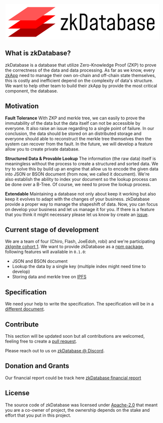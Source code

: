 <p align="center">
    <img src="./assets/zkdatabase.png" alt="Zero-Knowledge Database">
</p>

## What is zkDatabase?

zkDatabase is a database that utilize Zero-Knowledge Proof (ZKP) to prove the correctness of the data and data processing. As far as we know, every [zkApp](https://minaprotocol.com/zkapps) need to manage their own on-chain and off-chain state themselves, this is costly and inefficient depend on the complexity of data's structure. We want to help other team to build their zkApp by provide the most critical component, the database.

## Motivation

**Fault Tolerance** With ZKP and merkle tree, we can easily to prove the immutability of the data but the data itself can not be accessible by everyone. It also raise an issue regarding to a single point of failure. In our conclusion, the data should be stored on an distributed storage and everyone should able to reconstruct the merkle tree themselves then the system can recover from the fault. In the future, we will develop a feature allow you to create private database.

**Structured Data & Provable Lookup** The information (the raw data) itself is meaningless without the process to create a structured and sorted data. We try to solve this by build up an engine that allow us to encode the given data into JSON or BSON document (from now, we called it document). We're also establish the ability to index your document so the lookup process can be done over a B-Tree. Of course, we need to prove the lookup process.

**Extendable** Maintaining a database not only about keep it working but also keep it evolves to adapt with the changes of your business. zkDatabase provide a proper way to manage the shapeshift of data. Now, you can focus on develop your business and let us manage it for you. If there is a feature that you think it might necessary please let us know by create an [issue](https://github.com/orochi-network/zkDatabase/issues/new).

## Current stage of development

We are a team of four (Chiro, Flash, JoeEdoh, robi) and we're participating [zkIgnite cohort 1](https://minaprotocol.com/blog/zkignite-cohort-1-program-overview). We want to provide zkDatabase as a [npm package](https://www.npmjs.com/package/zkdatabase), following features will available in `0.1.0`:

- JSON and BSON document
- Lookup the data by a single key (multiple index might need time to develop)
- Storing data and merkle tree on [IPFS](https://ipfs.tech/)

## Specification

We need your help to write the specification. The specification will be in a [different document](./specs/README.md).

## Contribute

This section will be updated soon but all contributions are welcomed, feeling free to create a [pull request](https://github.com/orochi-network/zkDatabase/pulls).

Please reach out to us on [zkDatabase @ Discord](https://discord.com/channels/1069494820386635796/1069500366145724476).

## Donation and Grants

Our financial report could be track here [zkDatabase financial report](https://docs.google.com/spreadsheets/d/14R24hdgQGp9RdkOmjAM_l3ZQiZXsbxXD06KjZ3a8Ct0/edit?usp=sharing)

## License

The source code of zkDatabase was licensed under [Apache-2.0](./LICENSE) that meant you are a co-owner of project, the ownership depends on the stake and effort that you put in this project.
